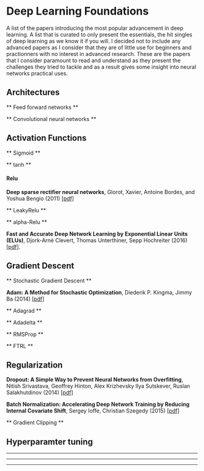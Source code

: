 # Deep Learning Foundations

A list of the papers introducing the most popular advancement in deep learning. A list that is curated to only present the essentials, the hit singles of deep learning as we know it if you will. I decided not to include any advanced papers as I consider that they are of little use for beginners and practionners with no interest in advanced research.
These are the papers that I consider paramount to read and understand as they present the challenges they tried to tackle and as a result gives some insight into neural networks practical uses.


## Architectures

** Feed forward networks **

** Convolutional neural networks **


## Activation Functions

** Sigmoid **

** tanh **

#### Relu
**Deep sparse rectifier neural networks**, Glorot, Xavier, Antoine Bordes, and Yoshua Bengio (2011) [[pdf]](http://proceedings.mlr.press/v15/glorot11a/glorot11a.pdf)

** LeakyRelu **

** alpha-Relu **

**Fast and Accurate Deep Network Learning by Exponential Linear Units (ELUs)**, Djork-Arné Clevert, Thomas Unterthiner, Sepp Hochreiter (2016) [[pdf]](https://arxiv.org/pdf/1511.07289).


## Gradient Descent

** Stochastic Gradient Descent **

**Adam: A Method for Stochastic Optimization**, Diederik P. Kingma, Jimmy Ba (2014) [[pdf]](http://arxiv.org/abs/1412.6980)

** Adagrad **

** Adadelta **

** RMSProp **

** FTRL **


## Regularization

**Dropout: A Simple Way to Prevent Neural Networks from Overfitting**, Nitish Srivastava, Geoffrey Hinton, Alex Krizhevsky
Ilya Sutskever, Ruslan Salakhutdinov (2014) [[pdf]](http://jmlr.org/papers/volume15/srivastava14a.old/srivastava14a.pdf)

**Batch Normalization: Accelerating Deep Network Training by Reducing Internal Covariate Shift**, Sergey Ioffe, Christian Szegedy (2015) [[pdf]](https://arxiv.org/pdf/1502.03167)

** Gradient Clipping **


## Hyperparamter tuning

**  **

**  **

**  **
